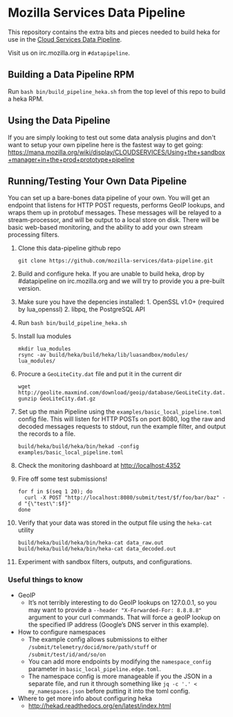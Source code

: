 # Mozilla Services Data Pipeline

This repository contains the extra bits and pieces needed to build heka
for use in the [Cloud Services Data Pipeline](https://wiki.mozilla.org/CloudServices/DataPipeline).

Visit us on irc.mozilla.org in `#datapipeline`.

## Building a Data Pipeline RPM

Run `bash bin/build_pipeline_heka.sh` from the top level of this repo to build a heka RPM.

## Using the Data Pipeline

If you are simply looking to test out some data analysis plugins and don't want to setup your own pipeline here is the fastest way to get going:
https://mana.mozilla.org/wiki/display/CLOUDSERVICES/Using+the+sandbox+manager+in+the+prod+prototype+pipeline

## Running/Testing Your Own Data Pipeline

You can set up a bare-bones data pipeline of your own.  You will get an endpoint that listens for HTTP POST requests, performs GeoIP lookups, and wraps them up in protobuf messages. These messages will be relayed to a stream-processor, and will be output to a local store on disk. There will be basic web-based monitoring, and the ability to add your own stream processing filters.

1. Clone this data-pipeline github repo

    ```
    git clone https://github.com/mozilla-services/data-pipeline.git
    ```

2. Build and configure heka. If you are unable to build heka, drop by #datapipeline on irc.mozilla.org and we will try to provide you a pre-built version.
  1. Make sure you have the depencies installed:
    1. OpenSSL v1.0+ (required by lua_openssl)
    2. libpq, the PostgreSQL API
  2. Run `bash bin/build_pipeline_heka.sh`
  3. Install lua modules

        ```
        mkdir lua_modules
        rsync -av build/heka/build/heka/lib/luasandbox/modules/ lua_modules/
        ```

  4. Procure a `GeoLiteCity.dat` file and put it in the current dir

        ```
        wget http://geolite.maxmind.com/download/geoip/database/GeoLiteCity.dat.gz
        gunzip GeoLiteCity.dat.gz
        ```

3. Set up the main Pipeline using the `examples/basic_local_pipeline.toml` config file. This will listen for HTTP POSTs on port 8080, log the raw and decoded messages requests to stdout, run the example filter, and output the records to a file.

    ```
    build/heka/build/heka/bin/hekad -config examples/basic_local_pipeline.toml
    ```

4. Check the monitoring dashboard at [http://localhost:4352](http://localhost:4352)
5. Fire off some test submissions!

    ```
    for f in $(seq 1 20); do
      curl -X POST "http://localhost:8080/submit/test/$f/foo/bar/baz" -d "{\"test\":$f}"
    done
    ```

6. Verify that your data was stored in the output file using the `heka-cat` utility

    ```
    build/heka/build/heka/bin/heka-cat data_raw.out
    build/heka/build/heka/bin/heka-cat data_decoded.out
    ```

7. Experiment with sandbox filters, outputs, and configurations.

### Useful things to know

- GeoIP
  - It’s not terribly interesting to do GeoIP lookups on 127.0.0.1, so you may want to provide a `--header "X-Forwarded-For: 8.8.8.8"` argument to your curl commands. That will force a geoIP lookup on the specified IP address (Google’s DNS server in this example).
- How to configure namespaces
  - The example config allows submissions to either `/submit/telemetry/docid/more/path/stuff` or `/submit/test/id/and/so/on`
  - You can add more endpoints by modifying the `namespace_config` parameter in `basic_local_pipeline.edge.toml`.
  - The namespace config is more manageable if you the JSON in a separate file, and run it through something like `jq -c '.' < my_namespaces.json` before putting it into the toml config.
- Where to get more info about configuring heka
  - http://hekad.readthedocs.org/en/latest/index.html
